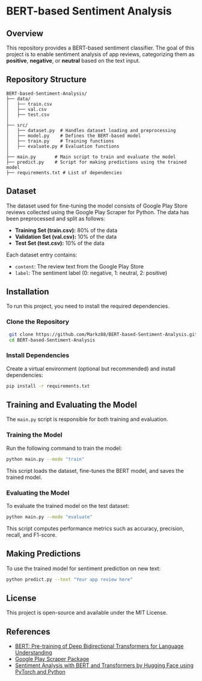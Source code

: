 # BERT-based Sentiment Analysis

## Overview
This repository provides a BERT-based sentiment classifier. The goal of this project is to enable sentiment analysis of app reviews, categorizing them as **positive**, **negative**, or **neutral** based on the text input.

## Repository Structure
```
BERT-based-Sentiment-Analysis/
├── data/
│   ├── train.csv
│   ├── val.csv
│   ├── test.csv
│
├── src/
│   ├── dataset.py  # Handles dataset loading and preprocessing
│   ├── model.py    # Defines the BERT-based model
│   ├── train.py    # Training functions
│   ├── evaluate.py # Evaluation functions
│
├── main.py       # Main script to train and evaluate the model
├── predict.py    # Script for making predictions using the trained model
├── requirements.txt # List of dependencies
```

## Dataset
The dataset used for fine-tuning the model consists of Google Play Store reviews collected using the Google Play Scraper for Python. The data has been preprocessed and split as follows:
- **Training Set (train.csv):** 80% of the data
- **Validation Set (val.csv):** 10% of the data
- **Test Set (test.csv):** 10% of the data

Each dataset entry contains:
- `content`: The review text from the Google Play Store
- `label`: The sentiment label (0: negative, 1: neutral, 2: positive)

## Installation
To run this project, you need to install the required dependencies.

### Clone the Repository
```bash
 git clone https://github.com/Markz88/BERT-based-Sentiment-Analysis.git
 cd BERT-based-Sentiment-Analysis
```

### Install Dependencies
Create a virtual environment (optional but recommended) and install dependencies:
```bash
pip install -r requirements.txt
```

## Training and Evaluating the Model
The `main.py` script is responsible for both training and evaluation.

### Training the Model
Run the following command to train the model:
```bash
python main.py --mode "train"
```
This script loads the dataset, fine-tunes the BERT model, and saves the trained model.

### Evaluating the Model
To evaluate the trained model on the test dataset:
```bash
python main.py --mode "evaluate"
```
This script computes performance metrics such as accuracy, precision, recall, and F1-score.

## Making Predictions
To use the trained model for sentiment prediction on new text:
```bash
python predict.py --text "Your app review here"
```

## License
This project is open-source and available under the MIT License.

## References
- [BERT: Pre-training of Deep Bidirectional Transformers for Language Understanding](https://arxiv.org/abs/1810.04805)
- [Google Play Scraper Package](https://github.com/JoMingyu/google-play-scraper)
- [Sentiment Analysis with BERT and Transformers by Hugging Face using PyTorch and Python](https://curiousily.com/posts/sentiment-analysis-with-bert-and-hugging-face-using-pytorch-and-python/)
